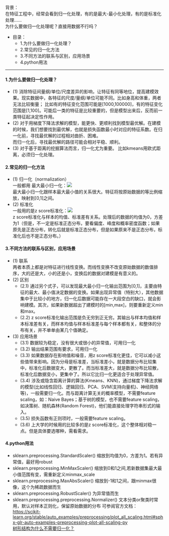 背景：  
在特征工程中，经常会看到归一化处理，有的是最大-最小化处理，有的是标准化处理……   
为什么要做归一化处理呢？直接用数据不行吗？    

- 目录：  
    - 1.为什么要做归一化处理？  
    - 2.常见的归一化方法  
    - 3.不同方法的联系与区别，应用场景
    - 4.python用法
--------

#### 1.为什么要做归一化处理？  
- (1) 消除特征间量纲/单位/尺度差异的影响，让特征有同等地位，提高建模效果。现实数据中，各特征的尺度/量纲/单位可能不同。比如身高和体重，两者无法比较衡量；
比如有的特征变化范围可能是\[1000,100000]，有的特征变化范围是\[1,100]。可能后一类的特征是比较重要的，但是模型出来后，反而前一类特征起决定性作用。  
- (2) 对于用梯度下降法求解的模型，能更快、更顺利找到模型最优解。在建模的时候，我们想要找到最优解，也就是损失函数最小时对应的特征系数。在归一化前，寻找最优解的过程相对曲折、困难。  
而归一化后，寻找最优解的路径可能会相对平稳、顺利。
- (3) 对于基于距离的挖掘算法而言，归一化尤为重要。 比如kmeans用欧式距离，必须归一化处理。 

#### 2.常见的归一化方法  
- (1) 归一化（normalization）  
一般都用 最大最小归一化：![](http://latex.codecogs.com/gif.latex?\\frac{X-x_{min}}{x_{max}-x_{min}})  
最大最小归一化跟样本最大最小值的关系很大。特征将按原始数据的等比例缩放，映射到\[0,1]之间。  
- (2) 标准化  
一般用的是z score标准化：![](http://latex.codecogs.com/gif.latex?\\frac{X-\mu}{\sigma})   
z score标准化与样本的均值、标准差有关系。处理后的数据的均值为0，方差为1（但是，不一定是标准正态分布，要看偏度、峰度和概率密度函数；如果原先是正态分布，转化后就是标准正态分布，但是如果原来不是正态分布，标准化后也不是正态分布。）  
>
#### 3.不同方法的联系与区别，应用场景
- (1) 联系   
两者本质上都是对特征进行线性变换。而线性变换不改变原始数据的数值排序，大的还是大，小的还是小，变换后的数据对建模是有意义的。
- (2) 区别  
    - (2.1) 通过另个式子，可以发现最大最小归一化输出范围为\[0,1]，主要由特征的最大、最小值决定数据的变换。如果出现异常值（特别大），其他数据集中于比较小的地方，归一化后数据可能存在一大段空白的缺口，就会影响建模。其次，如果新数据超出了建模时的\[min,max]，则要重新定义min和max。  
    - (2.2) z score标准化输出范围是负无穷到正无穷。其输出与样本均值和样本标准差有关，而样本均值与样本标准差与每个样本都有关，和整体的分布有关，并不单单由某几个值确定。  
- (3) 应用场景    
    - (3.1) 数据较为稳定，没有很大或很小的异常值，可用归一化  
    - (3.2) 输出结果范围有要求，可用归一化
    - (3.3) 如果数据存在影响值和噪音，用z score标准化更佳，它可以减小这些值带来影响。因为分母是标准差，当标准差小，就是数据分布比较集中，标准化后数据变大，更散了。而当标准差大，就是数据分布比较散，标准化后数据变小，更集中了。所以它比归一化更适合于处理异常值。
    - (3.4) 涉及或隐含距离计算的算法(Kmeans、KNN)，通过梯度下降法求解的模型(比如线性回归、逻辑回归、PCA、SVM(支持向量机)、神经网络等)，一般需要归一化。而与距离计算无关的概率模型，不需要feature scaling，如：Naive Bayes；基于树的模型，也不需要feature scaling，如决策树、随机森林(Random Forest)，他们能直接处理字符串形式的输入。   
    - (3.5) 损失函数有正则项时，一般需要feature scaling。   
    - (3.6) 上大学的时候用的比较多的是z score标准化，这个整体相对稳一点。但是具体要选哪种，需看需求。   
>
#### 4.python用法 
- sklearn.preprocessing.StandardScaler()  缩放到均值为0，方差为1。若有异常值，最好用robust
- sklearn.preprocessing.MinMaxScaler()  缩放到0和1之间,若新数据集最大最小值范围有变，需重新定义minmax_scale
- sklearn.preprocessing.MaxAbsScaler()  缩放到-1和1之间，跟minmax很像，这个为稀疏数据而生
- sklearn.preprocessing.RobustScaler()  为异常值而生
- sklearn.preprocessing.preprocessing.Normalizer()  文本分类or聚类时常用，默认对样本正则化，保留原始数据的分布
可参阅官方文档：  
https://scikit-learn.org/stable/auto_examples/preprocessing/plot_all_scaling.html#sphx-glr-auto-examples-preprocessing-plot-all-scaling-py  
[树形结构为什么不需要归一化？](http://blog.itblood.com/1991.html)
